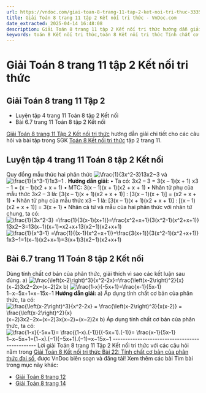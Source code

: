 ```yaml
---
url: https://vndoc.com/giai-toan-8-trang-11-tap-2-ket-noi-tri-thuc-333501
title: Giải Toán 8 trang 11 tập 2 Kết nối tri thức - VnDoc.com
date_extracted: 2025-04-14 16:48:08
description: Giải Toán 8 trang 11 tập 2 Kết nối tri thức hướng dẫn giải chi tiết các câu hỏi và bài tập trong SGK Toán 8 Kết nối tri thức tập 2.
keywords: toán 8 Kết nối tri thức,toán 8 Kết nối tri thức Tính chất cơ bản của phân thức đại số,toán lớp 8 Kết nối tri thức,giải toán 8 Kết nối tri thức,giải sgk toán 8 Kết nối tri thức,sgk toán 8 Kết nối tri thức,giải toán 8 Tính chất cơ bản của phân thức đại số,giải toán 8 kntt bài 22,toán 8 bài 22,giải toán 8 bài 22,bài 22 toán 8,giải bài 22 toán 8,toán 8 trang 11,giải toán 8 trang 11,giải toán lớp 8 trang 11,toán lớp 8 trang 11,luyện tập 4 sgk toán 8 tập 2,Bài 6.7 sgk toán 8 tập 2
---
```


# Giải Toán 8 trang 11 tập 2 Kết nối tri thức
## **Giải Toán 8 trang 11 Tập 2**
  * Luyện tập 4 trang 11 Toán 8 tập 2 Kết nối
  * Bài 6.7 trang 11 Toán 8 tập 2 Kết nối

[Giải Toán 8 trang 11 Tập 2 Kết nối tri thức](<https://vndoc.com/giai-toan-8-trang-11-tap-2-ket-noi-tri-thuc-333501>) hướng dẫn giải chi tiết cho các câu hỏi và bài tập trong SGK [Toán 8 Kết nối tri thức](<https://vndoc.com/toan-8-ket-noi-tri-thuc>) tập 2 trang 11.
## **Luyện tập 4 trang 11 Toán 8 tập 2 Kết nối**
Quy đồng mẫu thức hai phân thức ![\\frac{1}{3x^2-3}](https://i.vdoc.vn/data/image/blank.png)13x2−3 và ![\\frac{1}{x^3-1}](https://i.vdoc.vn/data/image/blank.png)1x3−1 .
**Hướng dẫn giải:**
• Ta có: 3x2 – 3 = 3\(x – 1\)\(x + 1\)
x3 – 1 = \(x – 1\)\(x2 \+ x + 1\)
• MTC: 3\(x – 1\)\(x + 1\)\(x2 \+ x + 1\)
• Nhân tử phụ của mẫu thức 3x2 – 3 là:
\[3\(x – 1\)\(x + 1\)\(x2 \+ x + 1\)\] : \[3\(x – 1\)\(x + 1\)\] = \(x2 \+ x + 1\)
• Nhân tử phụ của mẫu thức x3 – 1 là:
\[3\(x – 1\)\(x + 1\)\(x2 \+ x + 1\)\] : \[\(x – 1\)\(x2 \+ x + 1\)\] = 3\(x + 1\)
• Nhân cả tử và mẫu của hai phân thức với nhân tử chung, ta có:
![\\frac{1}{3x^2-3} =\\frac{1}{3\(x-1\)\(x+1\)}=\\frac{x^2+x+1}{3\(x^2-1\)\(x^2+x+1\)}](https://i.vdoc.vn/data/image/blank.png)13x2−3=13\(x−1\)\(x+1\)=x2+x+13\(x2−1\)\(x2+x+1\)
![\\frac{1}{x^3-1} =\\frac{1}{\(x-1\)\(x^2+x+1\)}=\\frac{3\(x+1\)}{3\(x^2-1\)\(x^2+x+1\)}](https://i.vdoc.vn/data/image/blank.png)1x3−1=1\(x−1\)\(x2+x+1\)=3\(x+1\)3\(x2−1\)\(x2+x+1\)
## **Bài 6.7 trang 11 Toán 8 tập 2 Kết nối**
Dùng tính chất cơ bản của phân thức, giải thích vì sao các kết luận sau đúng.
a\) ![\\frac{\\left\(x-2\\right\)^3}{x^2-2x}=\\frac{\\left\(x-2\\right\)^2}{x}](https://i.vdoc.vn/data/image/blank.png)\(x−2\)3x2−2x=\(x−2\)2x
b\) ![\\frac{1-x}{-5x+1}=\\frac{x-1}{5x-1}](https://i.vdoc.vn/data/image/blank.png)1−x−5x+1=x−15x−1
**Hướng dẫn giải:**
a\) Áp dụng tính chất cơ bản của phân thức, ta có:
![\\frac{\\left\(x-2\\right\)^3}{x^2-2x} = \\frac{\\left\(x-2\\right\)^3}{x\(x-2\)} = \\frac{\\left\(x-2\\right\)^2}{x}](https://i.vdoc.vn/data/image/blank.png)\(x−2\)3x2−2x=\(x−2\)3x\(x−2\)=\(x−2\)2x
b\) Áp dụng tính chất cơ bản của phân thức, ta có:
![\\frac{1-x}{-5x+1}= \\frac{\(1-x\).\(-1\)}{\(-5x+1\).\(-1\)}= \\frac{x-1}{5x-1}](https://i.vdoc.vn/data/image/blank.png)1−x−5x+1=\(1−x\).\(−1\)\(−5x+1\).\(−1\)=x−15x−1
\-----------------------------------------------
Lời giải Toán 8 trang 11 Tập 2 Kết nối tri thức với các câu hỏi nằm trong [Giải Toán 8 Kết nối tri thức Bài 22: Tính chất cơ bản của phân thức đại số](<https://vndoc.com/toan-8-bai-22-tinh-chat-co-ban-cua-phan-thuc-dai-so-313917>), được VnDoc biên soạn và đăng tải\!
Xem thêm các bài Tìm bài trong mục này khác:
  * [Giải Toán 8 trang 12 ](</giai-toan-8-trang-12-tap-2-ket-noi-tri-thuc-333504>)
  * [Giải Toán 8 trang 14 ](</giai-toan-8-trang-14-tap-2-ket-noi-tri-thuc-333597>)

